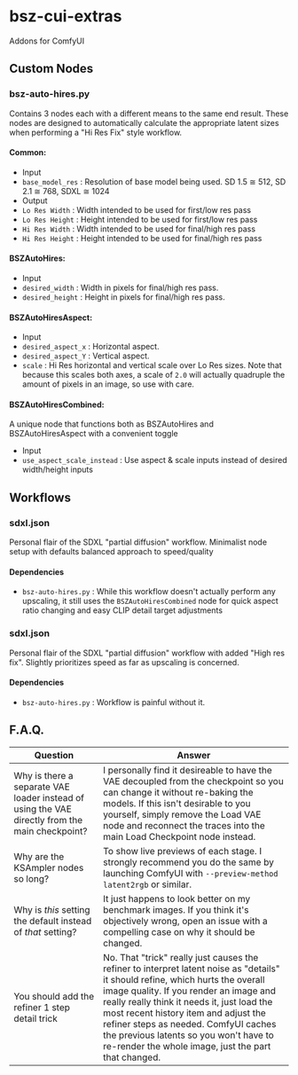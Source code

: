 # bsz-cui-extras
Addons for ComfyUI

## Custom Nodes

### bsz-auto-hires.py
Contains 3 nodes each with a different means to the same end result.
These nodes are designed to automatically calculate the appropriate latent sizes when performing a "Hi Res Fix" style workflow.

#### Common:
 - Input
  - `base_model_res` : Resolution of base model being used. SD 1.5 ≅ 512, SD 2.1 ≅ 768, SDXL ≅ 1024
 - Output
  - `Lo Res Width` : Width intended to be used for first/low res pass
  - `Lo Res Height` : Height intended to be used for first/low res pass
  - `Hi Res Width` : Width intended to be used for final/high res pass
  - `Hi Res Height` : Height intended to be used for final/high res pass

#### BSZAutoHires:
 - Input
  - `desired_width` : Width in pixels for final/high res pass.
  - `desired_height` : Height in pixels for final/high res pass.

#### BSZAutoHiresAspect:
 - Input
  - `desired_aspect_x` : Horizontal aspect.
  - `desired_aspect_Y` : Vertical aspect.
  - `scale` : Hi Res horizontal and vertical scale over Lo Res sizes. Note that because this scales both axes, a scale of `2.0` will actually quadruple the amount of pixels in an image, so use with care.

#### BSZAutoHiresCombined:
A unique node that functions both as BSZAutoHires and BSZAutoHiresAspect with a convenient toggle
 - Input
  - `use_aspect_scale_instead` : Use aspect & scale inputs instead of desired width/height inputs

## Workflows

### sdxl.json
Personal flair of the SDXL "partial diffusion" workflow. Minimalist node setup with defaults balanced approach to speed/quality

#### Dependencies
 - `bsz-auto-hires.py` : While this workflow doesn't actually perform any upscaling, it still uses the `BSZAutoHiresCombined` node for quick aspect ratio changing and easy CLIP detail target adjustments

### sdxl.json
Personal flair of the SDXL "partial diffusion" workflow with added "High res fix". Slightly prioritizes speed as far as upscaling is concerned.

#### Dependencies
 - `bsz-auto-hires.py` : Workflow is painful without it.

## F.A.Q.
Question|Answer
---|---
Why is there a separate VAE loader instead of using the VAE directly from the main checkpoint?|I personally find it desireable to have the VAE decoupled from the checkpoint so you can change it without re-baking the models. If this isn't desirable to you yourself, simply remove the Load VAE node and reconnect the traces into the main Load Checkpoint node instead.
Why are the KSAmpler nodes so long?|To show live previews of each stage. I strongly recommend you do the same by launching ComfyUI with `--preview-method latent2rgb` or similar.
Why is *this* setting the default instead of *that* setting?|It just happens to look better on my benchmark images. If you think it's objectively wrong, open an issue with a compelling case on why it should be changed.
You should add the refiner 1 step detail trick|No. That "trick" really just causes the refiner to interpret latent noise as "details" it should refine, which hurts the overall image quality. If you render an image and really really think it needs it, just load the most recent history item and adjust the refiner steps as needed. ComfyUI caches the previous latents so you won't have to re-render the whole image, just the part that changed.
